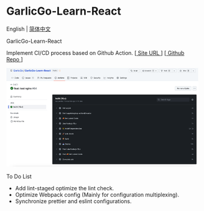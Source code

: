 # GarlicGo-Learn-React

English | [简体中文](./README.zh-CN.md)

GarlicGo-Learn-React

Implement CI/CD process based on Github Action. [[ Site URL ](https://learn-react.garlicgo.com/)] [[ Github Repo ](https://github.com/GarlicGo/GarlicGo-Learn-React)]

![CI/CD](./docs/imgs/cicd.png)

To Do List

- Add lint-staged optimize the lint check.
- Optimize Webpack config (Mainly for configuration multiplexing).
- Synchronize prettier and eslint configurations.
